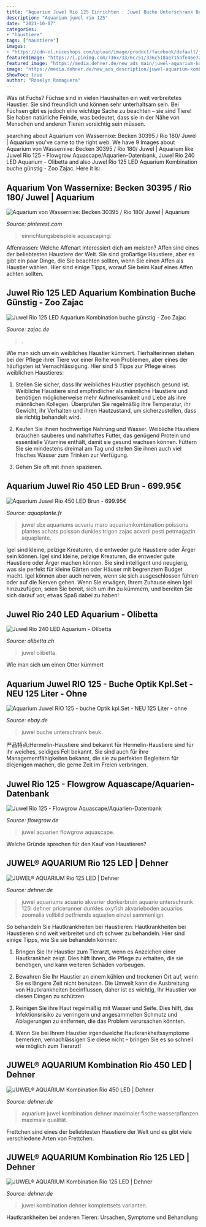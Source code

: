 ```yaml
---
title: "Aquarium Juwel Rio 125 Einrichten : Juwel Buche Unterschrank Beuk"
description: "Aquarium juwel rio 125"
date: "2021-10-07"
categories:
- "haustiere"
tags: ["haustiere"]
images:
- "https://cdn-ol.niceshops.com/upload/image/product/facebook/default/juwel-rio-240-led-aquarium-schwarz-76790-de.jpg"
featuredImage: "https://i.pinimg.com/736x/33/6c/51/336c518ae715afe46e7248446abaa02e--aquascaping-aquarium.jpg"
featured_image: "https://media.dehner.de/new_ads_main/juwel-aquarium-kombination-rio-125-led/1576438_WE_FS_001_Juwel125Rioweiss.jpg"
image: "https://media.dehner.de/new_ads_description/juwel-aquarium-kombination-rio-450-led/1906098_WE_FS_002_JuwelRio450schwarz.jpg"
ShowToc: true
author: "Roselyn Romaguera"
---
```



Was ist Fuchs?
Füchse sind in vielen Haushalten ein weit verbreitetes Haustier. Sie sind freundlich und können sehr unterhaltsam sein. Bei Füchsen gibt es jedoch eine wichtige Sache zu beachten – sie sind Tiere! Sie haben natürliche Feinde, was bedeutet, dass sie in der Nähe von Menschen und anderen Tieren vorsichtig sein müssen.

	

		
searching about Aquarium von Wassernixe: Becken 30395 / Rio 180/ Juwel | Aquarium you've came to the right web. We have 9 Images about Aquarium von Wassernixe: Becken 30395 / Rio 180/ Juwel | Aquarium like Juwel Rio 125 - Flowgrow Aquascape/Aquarien-Datenbank, Juwel Rio 240 LED Aquarium - Olibetta and also Juwel Rio 125 LED Aquarium Kombination buche günstig - Zoo Zajac. Here it is:
		
    
## Aquarium Von Wassernixe: Becken 30395 / Rio 180/ Juwel | Aquarium

<img loading=lazy src="https://i.pinimg.com/736x/33/6c/51/336c518ae715afe46e7248446abaa02e--aquascaping-aquarium.jpg" onerror="this.onerror=null;this.src='https://tse1.mm.bing.net/th?id=OIP.M_Ro0dKtCxUFJxGdfPnssQHaEK&amp;pid=15.1';" alt="Aquarium von Wassernixe: Becken 30395 / Rio 180/ Juwel | Aquarium">

_Source: pinterest.com_

>einrichtungsbeispiele aquascaping. 

	

Affenrassen: Welche Affenart interessiert dich am meisten?
Affen sind eines der beliebtesten Haustiere der Welt. Sie sind großartige Haustiere, aber es gibt ein paar Dinge, die Sie beachten sollten, wenn Sie einen Affen als Haustier wählen. Hier sind einige Tipps, worauf Sie beim Kauf eines Affen achten sollten.

    
## Juwel Rio 125 LED Aquarium Kombination Buche Günstig - Zoo Zajac

<img loading=lazy src="https://www.zajac.de/$WS/zoo-zajac/websale8_shop-zoo-zajac/produkte/medien/bilder/gross/ju013092.jpg" onerror="this.onerror=null;this.src='https://tse1.mm.bing.net/th?id=OIP.EpSJLxC7OUSk5fIFwlTPaAHaHa&amp;pid=15.1';" alt="Juwel Rio 125 LED Aquarium Kombination buche günstig - Zoo Zajac">

_Source: zajac.de_

>. 

	

Wie man sich um ein weibliches Haustier kümmert.
Tierhalterinnen stehen bei der Pflege ihrer Tiere vor einer Reihe von Problemen, aber eines der häufigsten ist Vernachlässigung. Hier sind 5 Tipps zur Pflege eines weiblichen Haustieres:
1. Stellen Sie sicher, dass Ihr weibliches Haustier psychisch gesund ist. Weibliche Haustiere sind empfindlicher als männliche Haustiere und benötigen möglicherweise mehr Aufmerksamkeit und Liebe als ihre männlichen Kollegen. Überprüfen Sie regelmäßig ihre Temperatur, ihr Gewicht, ihr Verhalten und ihren Hautzustand, um sicherzustellen, dass sie richtig behandelt wird.

2. Kaufen Sie ihnen hochwertige Nahrung und Wasser. Weibliche Haustiere brauchen sauberes und nahrhaftes Futter, das genügend Protein und essentielle Vitamine enthält, damit sie gesund wachsen können. Füttern Sie sie mindestens dreimal am Tag und stellen Sie ihnen auch viel frisches Wasser zum Trinken zur Verfügung.

3. Gehen Sie oft mit ihnen spazieren.

    
## Aquarium Juwel Rio 450 LED Brun - 699.95€

<img loading=lazy src="https://www.aquaplante.fr/41345-thickbox_default/aquarium-juwel-rio-450-led-brun.jpg" onerror="this.onerror=null;this.src='https://tse3.mm.bing.net/th?id=OIP.1uakDScbOaAx2X5yyJv5fwHaHa&amp;pid=15.1';" alt="Aquarium Juwel Rio 450 LED Brun - 699.95€">

_Source: aquaplante.fr_

>juwel sbx aquariums acvariu maro aquariumkombination poissons plantes achats poisson dunkles trigon zajac acvarii pesti petmagazin aquaplante. 

	

Igel sind kleine, pelzige Kreaturen, die entweder gute Haustiere oder Ärger sein können.
Igel sind kleine, pelzige Kreaturen, die entweder gute Haustiere oder Ärger machen können. Sie sind intelligent und neugierig, was sie perfekt für kleine Gärten oder Häuser mit begrenztem Budget macht. Igel können aber auch nerven, wenn sie sich ausgeschlossen fühlen oder auf die Nerven gehen. Wenn Sie erwägen, Ihrem Zuhause einen Igel hinzuzufügen, seien Sie bereit, sich um ihn zu kümmern, und bereiten Sie sich darauf vor, etwas Spaß dabei zu haben!

    
## Juwel Rio 240 LED Aquarium - Olibetta

<img loading=lazy src="https://cdn-ol.niceshops.com/upload/image/product/facebook/default/juwel-rio-240-led-aquarium-schwarz-76790-de.jpg" onerror="this.onerror=null;this.src='https://tse2.mm.bing.net/th?id=OIP.3MINmx2u_oJZM1tYV_V-FwHaD4&amp;pid=15.1';" alt="Juwel Rio 240 LED Aquarium - Olibetta">

_Source: olibetta.ch_

>juwel olibetta. 

	

Wie man sich um einen Otter kümmert

    
## Aquarium Juwel RIO 125 - Buche Optik Kpl.Set - NEU 125 Liter - Ohne

<img loading=lazy src="https://i.ebayimg.com/images/g/OycAAOSw5nxeos2g/s-l400.jpg" onerror="this.onerror=null;this.src='https://tse3.mm.bing.net/th?id=OIP.nNTbhONLjkH2PXZDtvF-EwAAAA&amp;pid=15.1';" alt="Aquarium Juwel RIO 125 - buche Optik kpl.Set - NEU 125 Liter - ohne">

_Source: ebay.de_

>juwel buche unterschrank beuk. 

	

产品特点:Hermelin-Haustiere sind bekannt für
Hermelin-Haustiere sind für ihr weiches, seidiges Fell bekannt. Sie sind auch für ihre Managementfähigkeiten bekannt, die sie zu perfekten Begleitern für diejenigen machen, die gerne Zeit im Freien verbringen.

    
## Juwel Rio 125 - Flowgrow Aquascape/Aquarien-Datenbank

<img loading=lazy src="https://www.flowgrow.de/db/images/aquarien/detail/juwel-rio-125-53ab30706314b.jpg" onerror="this.onerror=null;this.src='https://tse1.mm.bing.net/th?id=OIP.VRDH3yy_CPm4h-f_1gsJPQHaEK&amp;pid=15.1';" alt="Juwel Rio 125 - Flowgrow Aquascape/Aquarien-Datenbank">

_Source: flowgrow.de_

>juwel aquarien flowgrow aquascape. 

	

Welche Gründe sprechen für den Kauf von Haustieren?

    
## JUWEL® AQUARIUM Rio 125 LED | Dehner

<img loading=lazy src="https://media.dehner.de/new_ads_zoom/juwel-aquarium-rio-125-led/1518729_WE_FS_001_JuwelRio125sc1hwarz1.jpg" onerror="this.onerror=null;this.src='https://tse4.mm.bing.net/th?id=OIP.jL0ITAY88KcHXwB9kw8wtAHaIp&amp;pid=15.1';" alt="JUWEL® AQUARIUM Rio 125 LED | Dehner">

_Source: dehner.de_

>juwel aquariums acuario akvarier donkerbruin aquario unterschrank 125l dehner pricerunner dunkles oxyfish akvarieboden acuarios zoomalia vollbild petfriends aquarien einzel sammenlign. 

	

So behandeln Sie Hautkrankheiten bei Haustieren:
Hautkrankheiten bei Haustieren sind weit verbreitet und oft schwer zu behandeln. Hier sind einige Tipps, wie Sie sie behandeln können:
1. Bringen Sie Ihr Haustier zum Tierarzt, wenn es Anzeichen einer Hautkrankheit zeigt. Dies hilft ihnen, die Pflege zu erhalten, die sie benötigen, und kann weiteren Schäden vorbeugen.

2. Bewahren Sie Ihr Haustier an einem kühlen und trockenen Ort auf, wenn Sie es längere Zeit nicht benutzen. Die Umwelt kann die Ausbreitung von Hautkrankheiten beeinflussen, daher ist es wichtig, Ihr Haustier vor diesen Dingen zu schützen.

3. Reinigen Sie ihre Haut regelmäßig mit Wasser und Seife. Dies hilft, das Infektionsrisiko zu verringern und angesammelten Schmutz und Ablagerungen zu entfernen, die das Problem verursachen könnten.

4. Wenn Sie bei Ihrem Haustier irgendwelche Hautkrankheitssymptome bemerken, vernachlässigen Sie diese nicht – bringen Sie es so schnell wie möglich zum Tierarzt!

    
## JUWEL® AQUARIUM Kombination Rio 450 LED | Dehner

<img loading=lazy src="https://media.dehner.de/new_ads_description/juwel-aquarium-kombination-rio-450-led/1906098_WE_FS_002_JuwelRio450schwarz.jpg" onerror="this.onerror=null;this.src='https://tse4.mm.bing.net/th?id=OIP.1GRVzRt0tmEtunBHe9HBoAHaIp&amp;pid=15.1';" alt="JUWEL® AQUARIUM Kombination Rio 450 LED | Dehner">

_Source: dehner.de_

>aquarium juwel kombination dehner maximaler fische wasserpflanzen maximale qualität. 

	

Frettchen sind eines der beliebtesten Haustiere der Welt und es gibt viele verschiedene Arten von Frettchen.

    
## JUWEL® AQUARIUM Kombination Rio 125 LED | Dehner

<img loading=lazy src="https://media.dehner.de/new_ads_main/juwel-aquarium-kombination-rio-125-led/1576438_WE_FS_001_Juwel125Rioweiss.jpg" onerror="this.onerror=null;this.src='https://tse2.mm.bing.net/th?id=OIP.-mncFDoL7xL4j2FNlvke_gHaIp&amp;pid=15.1';" alt="JUWEL® AQUARIUM Kombination Rio 125 LED | Dehner">

_Source: dehner.de_

>juwel kombination dehner komplettsets varianten. 

	

Hautkrankheiten bei anderen Tieren: Ursachen, Symptome und Behandlung

